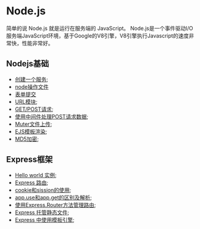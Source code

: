 # Node.js
简单的说 Node.js 就是运行在服务端的 JavaScript。
Node.js是一个事件驱动I/O服务端JavaScript环境，基于Google的V8引擎，V8引擎执行Javascript的速度非常快，性能非常好。

## Nodejs基础
- [创建一个服务](./Marklist/list-1);
- [node操作文件](./Mraklist/list-1/list-1)
- [表单提交](./Mraklist/list-1/list-2)
- [URL模块](./Marklist/list-2);
- [GET/POST请求](./Marklist/list-3);
- [使用中间件处理POST请求数据](./Marklist/list-1/list-3);
- [Muter文件上传](./Marklist/list-1/list-4);
- [EJS模板渲染](./Marklist/list-4);
- [MD5加密](./Marklist/list-5/list-8);

## Express框架
- [Hello world 实例](./Marklist/list-5/list-1);
- [Express 路由](./Marklist/list-5/list-2);
- [cookie和sission的使用](./Marklist/list-5/list-7);
- [app.use和app.get的区别及解析](./Marklist/list-5/list-5);
- [使用Express.Router方法管理路由](./Marklist/list-5/list-6);
- [Express 托管静态文件](./Marklist/list-5/list-3);
- [Express 中使用模板引擎](./Marklist/list-5/list-4);